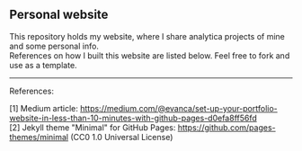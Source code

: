 ## Personal website

This repository holds my website, where I share analytica projects of mine and some personal info.<br>
References on how I built this website are listed below. Feel free to fork and use as a template.

___

References:

[1] Medium article: https://medium.com/@evanca/set-up-your-portfolio-website-in-less-than-10-minutes-with-github-pages-d0efa8ff56fd
<br>[2] Jekyll theme "Minimal" for GitHub Pages: https://github.com/pages-themes/minimal (CC0 1.0 Universal License)

